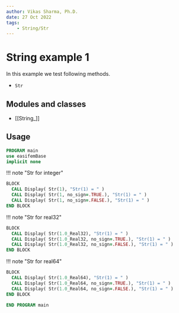```yaml
---
author: Vikas Sharma, Ph.D.
date: 27 Oct 2022
tags:
    - String/Str
---
```


# String example 1

In this example we test following methods.

- `Str`

## Modules and classes

- [[String_]]

## Usage

```fortran
PROGRAM main
use easifemBase
implicit none
```

!!! note "Str for integer"

```fortran
BLOCK
  CALL Display( Str(1), "Str(1) = " )
  CALL Display( Str(1, no_sign=.TRUE.), "Str(1) = " )
  CALL Display( Str(1, no_sign=.FALSE.), "Str(1) = " )
END BLOCK
```

!!! note "Str for real32"

```fortran
BLOCK
  CALL Display( Str(1.0_Real32), "Str(1) = " )
  CALL Display( Str(1.0_Real32, no_sign=.TRUE.), "Str(1) = " )
  CALL Display( Str(1.0_Real32, no_sign=.FALSE.), "Str(1) = " )
END BLOCK
```

!!! note "Str for real64"

```fortran
BLOCK
  CALL Display( Str(1.0_Real64), "Str(1) = " )
  CALL Display( Str(1.0_Real64, no_sign=.TRUE.), "Str(1) = " )
  CALL Display( Str(1.0_Real64, no_sign=.FALSE.), "Str(1) = " )
END BLOCK
```

```fortran
END PROGRAM main
```
